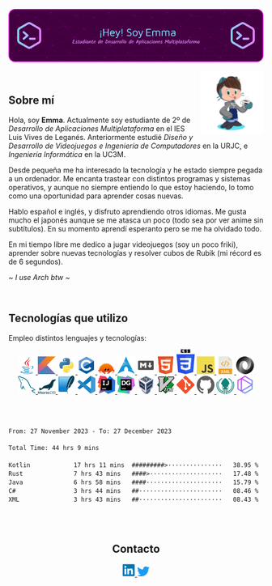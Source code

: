 ![Banner](banner-kuromiichi.png)

<img src="./octocat-kuromiichi.png" width=25% align=right />

<br>

## Sobre mí

Hola, soy **Emma**. Actualmente soy estudiante de 2º de _Desarrollo de Aplicaciones Multiplataforma_ en el IES Luis Vives de Leganés. Anteriormente estudié _Diseño y Desarrollo de Videojuegos e Ingeniería de Computadores_ en la URJC, e _Ingeniería Informática_ en la UC3M.

Desde pequeña me ha interesado la tecnología y he estado siempre pegada a un ordenador. Me encanta trastear con distintos programas y sistemas operativos, y aunque no siempre entiendo lo que estoy haciendo, lo tomo como una oportunidad para aprender cosas nuevas.

Hablo español e inglés, y disfruto aprendiendo otros idiomas. Me gusta mucho el japonés aunque se me atasca un poco (todo sea por ver anime sin subtítulos). En su momento aprendí esperanto pero se me ha olvidado todo.

En mi tiempo libre me dedico a jugar videojuegos (soy un poco friki), aprender sobre nuevas tecnologías y resolver cubos de Rubik (mi récord es de 6 segundos).

*~ I use Arch btw ~*

<br>

## Tecnologías que utilizo

Empleo distintos lenguajes y tecnologías:

<div align="center">
    <a href="https://www.java.com/en/">
        <img src="./icons/java-original.svg" width=7% />
    </a>
    <a href="https://kotlinlang.org">
        <img src="./icons/kotlin-original.svg" width=7% />
    </a>
    <a href="https://python.org">
        <img src="./icons/python-original.svg" width=7% />
    </a>
    <a href="https://en.wikipedia.org/wiki/C_(programming_language)">
        <img src="./icons/c-original.svg" width=7% />
    </a>
    <a href="https://www.rust-lang.org/">
        <img src="./icons/rust.svg" width=7% />
    </a>
    <a href="https://archlinux.org">
        <img src="./icons/Archlinux-icon-crystal-64.svg" width=7%>
    </a>
    <a href="https://www.markdownguide.org/">
        <img src="./icons/markdown.png" width=7% />
    </a>
    <a href="https://developer.mozilla.org/en-US/docs/Web/HTML">
        <img src="./icons/HTML5-Logo.svg" width=7% />
    </a>
    <a href="https://developer.mozilla.org/es/docs/Web/CSS">
        <img src="./icons/CSS_logo.svg" width=7% />
    </a>
    <a href="https://developer.mozilla.org/es/docs/Web/JavaScript">
        <img src="./icons/JavaScript-logo.png" width=7% />
    </a>
    <a href="https://www.w3.org/XML/">
        <img src="./icons/Xml_logo.svg" width=7% />
    </a>
    <a href="https://www.json.org/json-en.html">
        <img src="./icons/JSON_vector_logo.svg" width=7% />
    </a>
    <a href="https://www.mysql.com">
        <img src="./icons/mysql-icon.svg", width=7% />
    </a>
    <a href="https://mariadb.org">
        <img src="./icons/mariadb.svg", width=7% />
    </a>
    <a href="https://sqlite.org">
        <img src="./icons/sqlite-icon.svg", width=7% />
    </a>
    <a href="https://code.visualstudio.com">
        <img src="./icons/vscode-original.svg" width=7% />
    </a>
    <a href="https://www.jetbrains.com/idea">
        <img src="./icons/intellij-original.svg" width=7% />
    </a>
    <a href="https://www.jetbrains.com/datagrip">
        <img src="./icons/DataGrip.svg", width=7% />
    </a>
    <a href="https://www.virtualbox.org">
        <img src="./icons/virtualbox-icon.svg", width=7% />
    </a>
    <a href="https://www.vim.org">
        <img src="./icons/Vimlogo.svg" width=7% />
    </a>
    <a href="https://git-scm.com">
        <img src="./icons/git-original.svg" width=7% />
    </a>
    <a href="https://github.com">
        <img src="./icons/github.svg" width=7% />
    </a>
    <a href="https://www.gitkraken.com">
        <img src="./icons/gitkraken.svg" width=7% />
    </a>
    <a href="https://www.tabnine.com">
        <img src="./icons/tabnine.png" width=7% />
    </a>
</div>

<br><br>

<!--START_SECTION:waka-->

```txt
From: 27 November 2023 - To: 27 December 2023

Total Time: 44 hrs 9 mins

Kotlin            17 hrs 11 mins  #########>···············   38.95 %
Rust              7 hrs 43 mins   ####>····················   17.48 %
Java              6 hrs 58 mins   ####·····················   15.79 %
C#                3 hrs 44 mins   ##·······················   08.46 %
XML               3 hrs 43 mins   ##·······················   08.43 %
```

<!--END_SECTION:waka-->

<br><br>

<div align="center">
    <h2>Contacto</h2>
    <a href="https://www.linkedin.com/in/emma-fern%C3%A1ndez-barranco-583881251/">
        <img src="./icons/linkedin-original.svg" width=5%>
    </a>
    <a href="https://twitter.com/emmalikescoding">
        <img src="./icons/Twitter-logo.svg" width=5%>
    </a>
</div>
